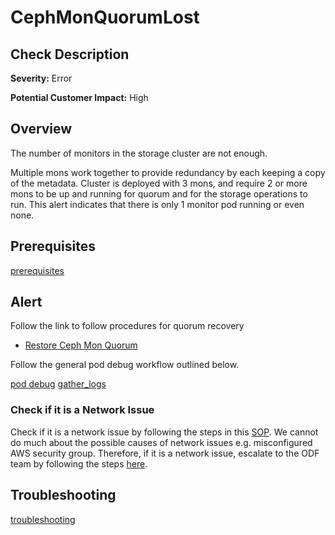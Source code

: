 
CephMonQuorumLost
===================

Check Description
-----------------

**Severity:** Error

**Potential Customer Impact:** High

Overview
--------

The number of monitors in the storage cluster are not enough.

Multiple mons work together to provide redundancy by each keeping a copy of the metadata. Cluster is deployed with 3 mons, and require 2 or more mons to be up and running for quorum and for the storage operations to run. This alert indicates that there is only 1 monitor pod running or even none. 

Prerequisites
-------------

[prerequisites](helpers/prerequisites.md)

Alert
-----

Follow the link to follow procedures for quorum recovery

*   [Restore Ceph Mon Quorum](https://access.redhat.com/solutions/5898541)
    

Follow the general pod debug workflow outlined below.

[pod debug](helpers/pod_debug.md) [gather_logs](helpers/gather_logs.md)

### Check if it is a Network Issue
Check if it is a network issue by following the steps in this [SOP](check-ceph-network-connectivity.md). 
We cannot do much about the possible causes of network issues e.g. misconfigured AWS security group. Therefore, if it 
is a network issue, escalate to the ODF team by following the steps [here](sre-to-engineering-escalation.md#procedure).


Troubleshooting
---------------

[troubleshooting](helpers/troubleshooting.md)
